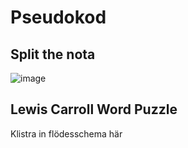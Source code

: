 # Pseudokod

## Split the nota

![image](https://github.com/user-attachments/assets/b9e1decd-1776-46ea-8471-22ebbaa8b5e4)


## Lewis Carroll Word Puzzle
Klistra in flödesschema här
